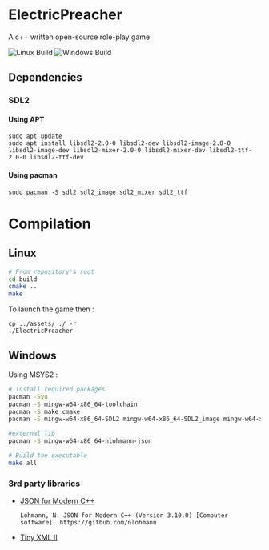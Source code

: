 # ElectricPreacher

A c++ written open-source role-play game

![Linux Build](https://github.com/Minigrim0/ElectricPreacher/actions/workflows/linux_build.yml/badge.svg) 
![Windows Build](https://github.com/Minigrim0/ElectricPreacher/actions/workflows/windows_build.yml/badge.svg)

## Dependencies

### SDL2

#### Using APT
```
sudo apt update
sudo apt install libsdl2-2.0-0 libsdl2-dev libsdl2-image-2.0-0 libsdl2-image-dev libsdl2-mixer-2.0-0 libsdl2-mixer-dev libsdl2-ttf-2.0-0 libsdl2-ttf-dev
```

#### Using pacman
```
sudo pacman -S sdl2 sdl2_image sdl2_mixer sdl2_ttf
```

# Compilation

## Linux

```bash
# From repository's root
cd build
cmake ..
make
```

To launch the game then :
```
cp ../assets/ ./ -r
./ElectricPreacher
```

## Windows
Using MSYS2 :

```bash
# Install required packages
pacman -Syu
pacman -S mingw-w64-x86_64-toolchain
pacman -S make cmake
pacman -S mingw-w64-x86_64-SDL2 mingw-w64-x86_64-SDL2_image mingw-w64-x86_64-SDL2_ttf mingw-w64-x86_64-SDL2_mixer

#external lib
pacman -S mingw-w64-x86_64-nlohmann-json

# Build the executable
make all
```

### 3rd party libraries

* [JSON for Modern C++](https://github.com/nlohmann/json)

  `Lohmann, N. JSON for Modern C++ (Version 3.10.0) [Computer software]. https://github.com/nlohmann`

* [Tiny XML II](https://github.com/leethomason/tinyxml2)
